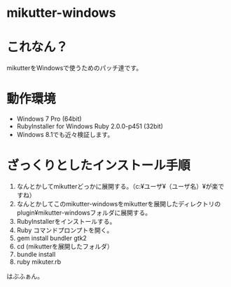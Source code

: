 mikutter-windows
================

# これなん？
mikutterをWindowsで使うためのパッチ達です。

# 動作環境
* Windows 7 Pro (64bit)
* RubyInstaller for Windows Ruby 2.0.0-p451 (32bit)
* Windows 8.1でも近々検証します。

# ざっくりとしたインストール手順
1. なんとかしてmikutterどっかに展開する。（c:¥ユーザ¥（ユーザ名）¥が楽ですね）
2. なんとかしてこのmikutter-windowsをmikutterを展開したディレクトリのplugin¥mikutter-windowsフォルダに展開する。
3. RubyInstallerをインストールする。
4. Ruby コマンドプロンプトを開く。
5. gem install bundler gtk2
6. cd (mikutterを展開したフォルダ）
7. bundle install
8. ruby mikuter.rb

はぶふぁん。
